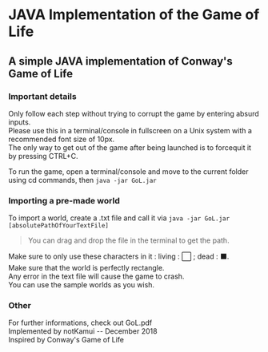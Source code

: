 # JAVA Implementation of the Game of Life
## A simple JAVA implementation of Conway's Game of Life

### Important details
Only follow each step without trying to corrupt the game by entering absurd inputs.\
Please use this in a terminal/console in fullscreen on a Unix system with a recommended font size of 10px.\
The only way to get out of the game after being launched is to forcequit it by pressing CTRL+C.

To run the game, open a terminal/console and move to the current folder using cd commands, then `java -jar GoL.jar`

### Importing a pre-made world
To import a world, create a .txt file and call it via `java -jar GoL.jar [absolutePathOfYourTextFile]`

> You can drag and drop the file in the terminal to get the path.

Make sure to only use these characters in it : living : ⬜ ; dead : ⬛.\
Make sure that the world is perfectly rectangle.\
Any error in the text file will cause the game to crash.\
You can use the sample worlds as you wish.

### Other
For further informations, check out GoL.pdf\
Implemented by notKamui -- December 2018\
Inspired by Conway's Game of Life
